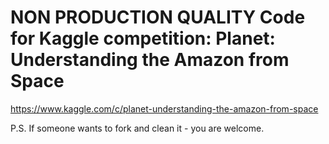 # NON PRODUCTION QUALITY Code for Kaggle competition: Planet: Understanding the Amazon from Space

https://www.kaggle.com/c/planet-understanding-the-amazon-from-space

P.S. If someone wants to fork and clean it - you are welcome.
